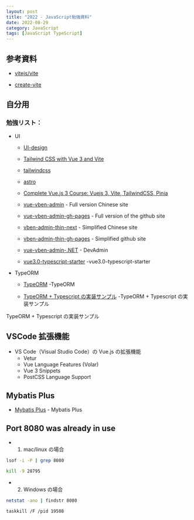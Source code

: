 ```yaml
---
layout: post
title: "2022 - JavaScript勉強資料"
date: 2022-08-29
category: JavaScript
tags: [JavaScript TypeScript]
---
```


## 参考資料

- [vitejs/vite](https://github.com/vitejs/vite)

- [create-vite](https://github.com/vitejs/vite/tree/main/packages/create-vite)

## 自分用

### 勉強リスト：

- UI

  - [UI-design](https://www.figma.com/ja/)

  - [Tailwind CSS with Vue 3 and Vite](https://tailwindcss.com/docs/guides/vite)

  - [tailwindcss](https://github.com/tailwindlabs/tailwindcss)

  - [astro](https://docs.astro.build/zh-cn/getting-started/)

  - [Complete Vue.js 3 Course: Vuejs 3, Vite, TailwindCSS, Pinia](https://vvbin.cn/next/)

  - [vue-vben-admin](https://vvbin.cn/next/) - Full version Chinese site
  - [vue-vben-admin-gh-pages](https://anncwb.github.io/vue-vben-admin/) - Full version of the github site
  - [vben-admin-thin-next](https://vvbin.cn/thin/next/) - Simplified Chinese site
  - [vben-admin-thin-gh-pages](https://anncwb.github.io/vben-admin-thin-next/) - Simplified github site
  - [vue-vben-admin-.NET](https://github.com/daiyekun/DevAdmin) - DevAdmin
  - [vue3.0-typescript-starter](https://github.com/sunshine824/vue3.0-typescript-starter) -vue3.0-typescript-starter

- TypeORM

  - [TypeORM](https://typeorm.io/) -TypeORM

  - [TypeORM + Typescript の実装サンプル](https://olafnosuke.hatenablog.com/entry/2022/07/27/185707) -TypeORM + Typescript の実装サンプル

TypeORM + Typescript の実装サンプル

## VSCode 拡張機能

- VS Code（Visual Studio Code）の Vue.js の拡張機能
  - Vetur
  - Vue Language Features (Volar)
  - Vue 3 Snippets
  - PostCSS Language Support

## Mybatis Plus

- [Mybatis Plus](https://www.w3cschool.cn/mybatis_plus/mybatis_plus-j9da3mgg.html) - Mybatis Plus

## Port 8080 was already in use

- 1. mac/linux の場合

```sh
lsof -i -P | grep 8080

kill -9 28795
```

- 2. Windows の場合

```sh
netstat -ano | findstr 8080

taskkill /F /pid 19508
```
